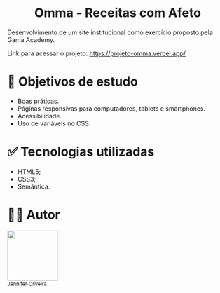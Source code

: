<h1 align="center"> Omma - Receitas com Afeto </h1>


Desenvolvimento de um site institucional como exercício proposto pela Gama Academy. 

Link para acessar o projeto: https://projeto-omma.vercel.app/

# 📁 Objetivos de estudo
- Boas práticas.
- Páginas responsivas para computadores, tablets e smartphones.
- Acessibilidade.
- Uso de variáveis no CSS.


# ✅ Tecnologias utilizadas

- HTML5;
- CSS3;
- Semântica.

# 🧑‍💻 Autor

[<img src="https://avatars.githubusercontent.com/jenniferosf" width=115><br><sub>Jennifer Oliveira</sub>](https://github.com/JenniferOSF) 
